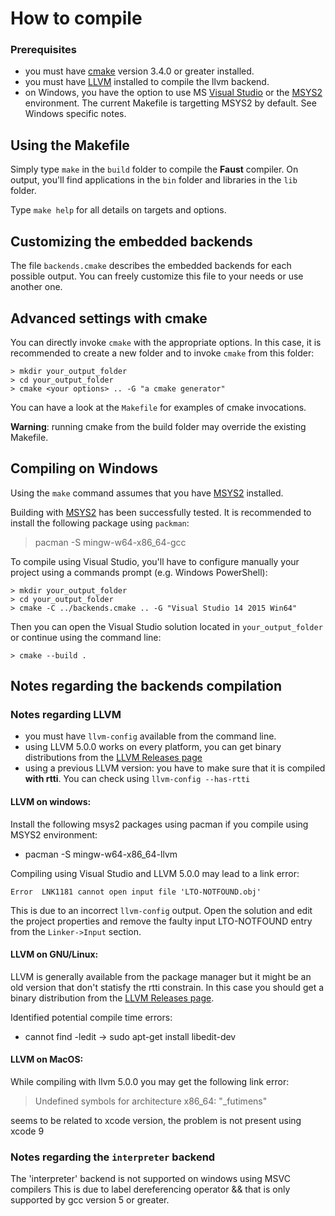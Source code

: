 
# How to compile

### Prerequisites
- you must have [cmake](https://cmake.org/) version 3.4.0 or greater installed.
- you must have [LLVM](http://llvm.org/) installed to compile the llvm backend.
- on Windows, you have the option to use MS [Visual Studio](http://www.microsoft.com/express/) or the [MSYS2](http://www.msys2.org/) environment. The current Makefile is targetting MSYS2 by default. See Windows specific notes.


## Using the Makefile

Simply type `make` in the `build` folder to compile the **Faust** compiler.
On output, you'll find applications in the `bin` folder and libraries in the `lib` folder.

Type `make help` for all details on targets and options.

## Customizing the embedded backends

The file `backends.cmake` describes the embedded backends for each possible output.
You can freely customize this file to your needs or use another one.


## Advanced settings with cmake

You can directly invoke `cmake` with the appropriate options. In this case, it is recommended to create a new folder and to invoke `cmake` from this folder:

`> mkdir your_output_folder`  
`> cd your_output_folder`  
`> cmake <your options> .. -G "a cmake generator"`

You can have a look at the `Makefile` for examples of cmake invocations.

**Warning**: running cmake from the build folder may override the existing Makefile.



## Compiling on Windows
Using the `make` command assumes that you have [MSYS2](http://www.msys2.org/) installed.

Building with [MSYS2](http://www.msys2.org/) has been successfully tested. It is recommended to install the following package using `packman`:
> pacman -S mingw-w64-x86_64-gcc

To compile using Visual Studio, you'll have to configure manually your project using a commands prompt (e.g. Windows PowerShell):

`> mkdir your_output_folder`  
`> cd your_output_folder`  
`> cmake -C ../backends.cmake .. -G "Visual Studio 14 2015 Win64"`

Then you can open the Visual Studio solution located in `your_output_folder` or continue using the command line:

`> cmake --build .`  




## Notes regarding the backends compilation

### Notes regarding LLVM
- you must have `llvm-config` available from the command line.
- using LLVM 5.0.0 works on every platform, you can get binary distributions from the [LLVM Releases page](http://releases.llvm.org/)
- using a previous LLVM version: you have to make sure that it is compiled **with rtti**. You can check using `llvm-config --has-rtti`

#### LLVM on windows:
Install the following msys2 packages using pacman if you compile using MSYS2 environment:
- pacman -S mingw-w64-x86_64-llvm

Compiling using Visual Studio and LLVM 5.0.0 may lead to a link error:

`Error	LNK1181	cannot open input file 'LTO-NOTFOUND.obj'`

This is due to an incorrect `llvm-config` output. Open the solution and edit the project properties and remove the faulty input LTO-NOTFOUND entry from the `Linker->Input` section.

#### LLVM on GNU/Linux:
LLVM is generally available from the package manager but it might be an old version that don't statisfy the rtti constrain. In this case you should get a binary distribution from the [LLVM Releases page](http://releases.llvm.org/).

Identified potential compile time errors:
- cannot find -ledit -> sudo apt-get install libedit-dev

#### LLVM on MacOS:

While compiling with llvm 5.0.0 you may get the following link error:
> Undefined symbols for architecture x86_64: "\_futimens"

seems to be related to xcode version, the problem is not present using xcode 9


### Notes regarding the `interpreter` backend
The 'interpreter' backend is not supported on windows using MSVC compilers
This is due to label dereferencing operator && that is only supported by gcc version 5 or greater.
